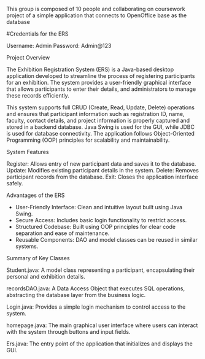 This group is composed of 10 people and collaborating on coursework project of a simple application that connects to OpenOffice base as the database

#Credentials for the ERS

Username: Admin 
Password: Admin@123

Project Overview

The Exhibition Registration System (ERS) is a Java-based desktop application developed to streamline the process of registering participants for an exhibition. The system provides a user-friendly graphical interface that allows participants to enter their details, and administrators to manage these records efficiently.

This system supports full CRUD (Create, Read, Update, Delete) operations and ensures that participant information such as registration ID, name, faculty, contact details, and project information is properly captured and stored in a backend database. Java Swing is used for the GUI, while JDBC is used for database connectivity. The application follows Object-Oriented Programming (OOP) principles for scalability and maintainability.

System Features

Register: Allows entry of new participant data and saves it to the database.
Update: Modifies existing participant details in the system.
Delete: Removes participant records from the database.
Exit: Closes the application interface safely.

Advantages of the ERS
* User-Friendly Interface: Clean and intuitive layout built using Java Swing.
* Secure Access: Includes basic login functionality to restrict access.
* Structured Codebase: Built using OOP principles for clear code separation and ease of maintenance.
* Reusable Components: DAO and model classes can be reused in similar systems.

Summary of Key Classes

Student.java: A model class representing a participant, encapsulating their personal and exhibition details.

recordsDAO.java: A Data Access Object that executes SQL operations, abstracting the database layer from the business logic.

Login.java: Provides a simple login mechanism to control access to the system.

homepage.java: The main graphical user interface where users can interact with the system through buttons and input fields.

Ers.java: The entry point of the application that initializes and displays the GUI.

